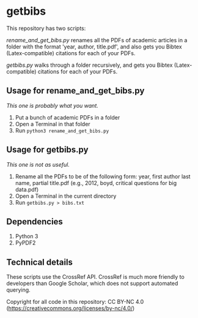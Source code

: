# getbibs
This repository has two scripts:

*rename_and_get_bibs.py* renames all the PDFs of academic articles in a folder with the format 'year, author, title.pdf', and also gets you Bibtex (Latex-compatible) citations for each of your PDFs.

*getbibs.py* walks through a folder recursively, and gets you Bibtex (Latex-compatible) citations for each of your PDFs.

## Usage for rename_and_get_bibs.py
_This one is probably what you want._
1. Put a bunch of academic PDFs in a folder
2. Open a Terminal in that folder
3. Run `python3 rename_and_get_bibs.py`

## Usage for getbibs.py
_This one is not as useful._
1. Rename all the PDFs to be of the following form: year, first author last name, partial title.pdf (e.g., 2012, boyd, critical questions for big data.pdf)
2. Open a Terminal in the current directory
3. Run `getbibs.py > bibs.txt`

## Dependencies
1. Python 3
2. PyPDF2

## Technical details
These scripts use the CrossRef API. CrossRef is much more friendly to developers than Google Scholar, which does not support automated querying.

Copyright for all code in this repository: CC BY-NC 4.0 (https://creativecommons.org/licenses/by-nc/4.0/)
